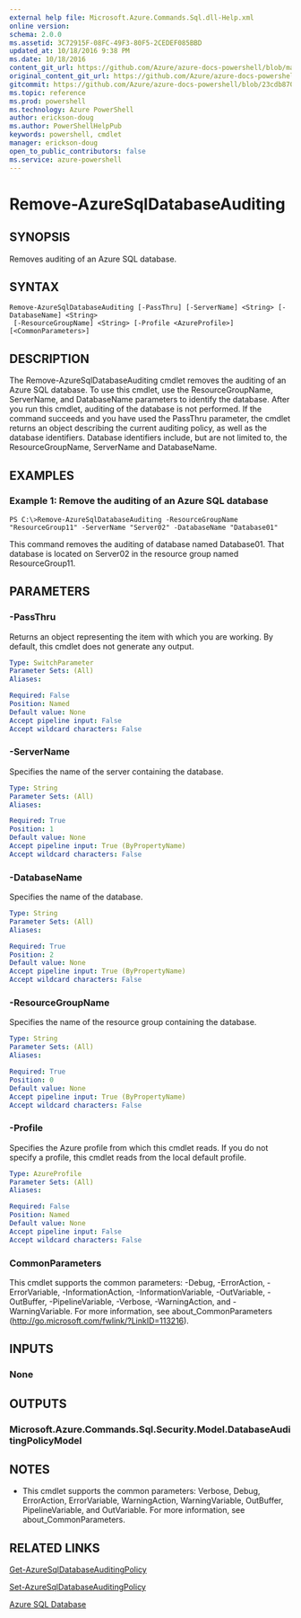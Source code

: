 ```yaml
---
external help file: Microsoft.Azure.Commands.Sql.dll-Help.xml
online version: 
schema: 2.0.0
ms.assetid: 3C72915F-08FC-49F3-80F5-2CEDEF085BBD
updated_at: 10/18/2016 9:38 PM
ms.date: 10/18/2016
content_git_url: https://github.com/Azure/azure-docs-powershell/blob/master/azureps-cmdlets-docs/ResourceManager/AzureRM.Sql/v0.9.8/Remove-AzureSqlDatabaseAuditing.md
original_content_git_url: https://github.com/Azure/azure-docs-powershell/blob/master/azureps-cmdlets-docs/ResourceManager/AzureRM.Sql/v0.9.8/Remove-AzureSqlDatabaseAuditing.md
gitcommit: https://github.com/Azure/azure-docs-powershell/blob/23cdb8705d4ab9807c0e21b238f3b134a7d49c7d/azureps-cmdlets-docs/ResourceManager/AzureRM.Sql/v0.9.8/Remove-AzureSqlDatabaseAuditing.md
ms.topic: reference
ms.prod: powershell
ms.technology: Azure PowerShell
author: erickson-doug
ms.author: PowerShellHelpPub
keywords: powershell, cmdlet
manager: erickson-doug
open_to_public_contributors: false
ms.service: azure-powershell
---
```


# Remove-AzureSqlDatabaseAuditing

## SYNOPSIS
Removes auditing of an Azure SQL database.

## SYNTAX

```
Remove-AzureSqlDatabaseAuditing [-PassThru] [-ServerName] <String> [-DatabaseName] <String>
 [-ResourceGroupName] <String> [-Profile <AzureProfile>] [<CommonParameters>]
```

## DESCRIPTION
The Remove-AzureSqlDatabaseAuditing cmdlet removes the auditing of an Azure SQL database.
To use this cmdlet, use the ResourceGroupName, ServerName, and DatabaseName parameters to identify the database.
After you run this cmdlet, auditing of the database is not performed.
If the command succeeds and you have used the PassThru parameter, the cmdlet returns an object describing the current auditing policy, as well as the database identifiers.
Database identifiers include, but are not limited to, the ResourceGroupName, ServerName and DatabaseName.

## EXAMPLES

### Example 1: Remove the auditing of an Azure SQL database
```
PS C:\>Remove-AzureSqlDatabaseAuditing -ResourceGroupName "ResourceGroup11" -ServerName "Server02" -DatabaseName "Database01"
```

This command removes the auditing of database named Database01.
That database is located on Server02 in the resource group named ResourceGroup11.

## PARAMETERS

### -PassThru
Returns an object representing the item with which you are working.
By default, this cmdlet does not generate any output.

```yaml
Type: SwitchParameter
Parameter Sets: (All)
Aliases: 

Required: False
Position: Named
Default value: None
Accept pipeline input: False
Accept wildcard characters: False
```

### -ServerName
Specifies the name of the server containing the database.

```yaml
Type: String
Parameter Sets: (All)
Aliases: 

Required: True
Position: 1
Default value: None
Accept pipeline input: True (ByPropertyName)
Accept wildcard characters: False
```

### -DatabaseName
Specifies the name of the database.

```yaml
Type: String
Parameter Sets: (All)
Aliases: 

Required: True
Position: 2
Default value: None
Accept pipeline input: True (ByPropertyName)
Accept wildcard characters: False
```

### -ResourceGroupName
Specifies the name of the resource group containing the database.

```yaml
Type: String
Parameter Sets: (All)
Aliases: 

Required: True
Position: 0
Default value: None
Accept pipeline input: True (ByPropertyName)
Accept wildcard characters: False
```

### -Profile
Specifies the Azure profile from which this cmdlet reads.
If you do not specify a profile, this cmdlet reads from the local default profile.

```yaml
Type: AzureProfile
Parameter Sets: (All)
Aliases: 

Required: False
Position: Named
Default value: None
Accept pipeline input: False
Accept wildcard characters: False
```

### CommonParameters
This cmdlet supports the common parameters: -Debug, -ErrorAction, -ErrorVariable, -InformationAction, -InformationVariable, -OutVariable, -OutBuffer, -PipelineVariable, -Verbose, -WarningAction, and -WarningVariable. For more information, see about_CommonParameters (http://go.microsoft.com/fwlink/?LinkID=113216).

## INPUTS

### None

## OUTPUTS

### Microsoft.Azure.Commands.Sql.Security.Model.DatabaseAuditingPolicyModel

## NOTES
* This cmdlet supports the common parameters: Verbose, Debug, ErrorAction, ErrorVariable, WarningAction, WarningVariable, OutBuffer, PipelineVariable, and OutVariable. For more information, see about_CommonParameters.

## RELATED LINKS

[Get-AzureSqlDatabaseAuditingPolicy]()

[Set-AzureSqlDatabaseAuditingPolicy]()

[Azure SQL Database]()


